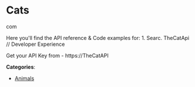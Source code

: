 # Cats

com

Here you'll find the API reference & Code examples for:
1\. Searc. TheCatApi // Developer Experience

Get your API Key from - https&#x3A;//TheCatAPI

**Categories**:

- [Animals](https://github/apis-list/apis-list#animals)



